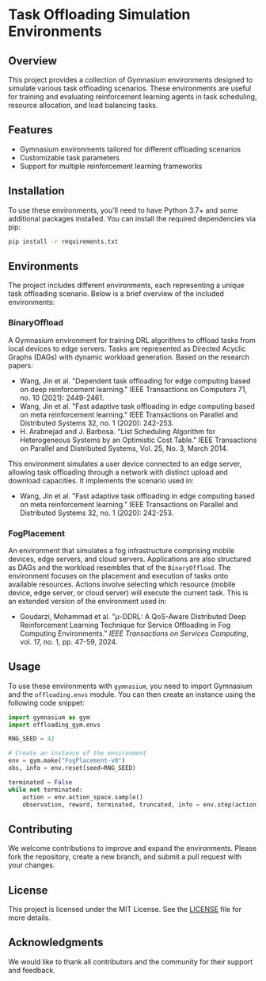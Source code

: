 # Task Offloading Simulation Environments

## Overview

This project provides a collection of Gymnasium environments designed to simulate various task offloading scenarios.
These environments are useful for training and evaluating reinforcement learning agents in task scheduling, resource
allocation, and load balancing tasks.

## Features

- Gymnasium environments tailored for different offloading scenarios
- Customizable task parameters
- Support for multiple reinforcement learning frameworks

## Installation

To use these environments, you'll need to have Python 3.7+ and some additional packages installed. You can install the
required dependencies via pip:

```bash
pip install -r requirements.txt
```

## Environments

The project includes different environments, each representing a unique task offloading scenario. Below is a brief
overview of the included environments:

### BinaryOffload

A Gymnasium environment for training DRL algorithms to offload tasks from local devices to edge servers. Tasks are
represented as Directed Acyclic Graphs (DAGs) with dynamic workload generation. Based on the research papers:

- Wang, Jin et al. "Dependent task offloading for edge computing based on deep reinforcement learning." IEEE
  Transactions on Computers 71, no. 10 (2021): 2449-2461.
- Wang, Jin et al. "Fast adaptive task offloading in edge computing based on meta reinforcement learning." IEEE
  Transactions on Parallel and Distributed Systems 32, no. 1 (2020): 242-253.
- H. Arabnejad and J. Barbosa. "List Scheduling Algorithm for Heterogeneous Systems by an Optimistic Cost Table." IEEE
  Transactions on Parallel and Distributed Systems, Vol. 25, No. 3, March 2014.

This environment simulates a user device connected to an edge server, allowing task offloading through a network with
distinct upload and download capacities. It implements the scenario used in:

- Wang, Jin et al. "Fast adaptive task offloading in edge computing based on meta reinforcement learning." IEEE
  Transactions on Parallel and Distributed Systems 32, no. 1 (2020): 242-253.

### FogPlacement

An environment that simulates a fog infrastructure comprising mobile devices, edge servers, and cloud servers.
Applications are also structured as DAGs and the workload resembles that of the `BinaryOffload`. The environment
focuses on the placement and execution of tasks onto available resources. Actions involve selecting
which resource (mobile device, edge server, or cloud server) will execute the current task. This is an extended version
of the environment used in:

- Goudarzi, Mohammad et al. "$\mu$-DDRL: A QoS-Aware Distributed Deep Reinforcement Learning Technique for Service
  Offloading in Fog Computing Environments." *IEEE Transactions on Services Computing*, vol. 17, no. 1, pp. 47-59, 2024.

## Usage

To use these environments with `gymnasium`, you need to import Gymnasium and the `offloading.envs` module. You can then
create an instance using the following code snippet:

```python
import gymnasium as gym
import offloading_gym.envs

RNG_SEED = 42

# Create an instance of the environment
env = gym.make("FogPlacement-v0")
obs, info = env.reset(seed=RNG_SEED)

terminated = False
while not terminated:
    action = env.action_space.sample()
    observation, reward, terminated, truncated, info = env.step(action)
```

## Contributing

We welcome contributions to improve and expand the environments. Please fork the repository, create a new branch, and
submit a pull request with your changes.

## License

This project is licensed under the MIT License. See the [LICENSE](LICENSE) file for more details.

## Acknowledgments

We would like to thank all contributors and the community for their support and feedback.

